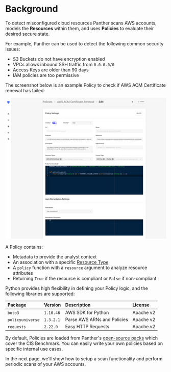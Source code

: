 # Background

To detect misconfigured cloud resources Panther scans AWS accounts, models the **Resources** within them, and uses **Policies** to evaluate their desired secure state.

For example, Panther can be used to detect the following common security issues:

- S3 Buckets do not have encryption enabled
- VPCs allows inbound SSH traffic from `0.0.0.0/0`
- Access Keys are older than 90 days
- IAM policies are too permissive

The screenshot below is an example Policy to check if AWS ACM Certificate renewal has failed:

![](../.gitbook/assets/policy-editor-2019-09-12.png)

A Policy contains:

- Metadata to provide the analyst context
- An association with a specific [Resource Type](resources/)
- A `policy` function with a `resource` argument to analyze resource attributes
- Returning `True` if the resource is compliant or `False` if non-compliant

Python provides high flexibility in defining your Policy logic, and the following libraries are supported:

| Package          | Version   | Description                 | License   |
| :--------------- | :-------- | :-------------------------- | :-------- |
| `boto3`          | `1.10.46` | AWS SDK for Python          | Apache v2 |
| `policyuniverse` | `1.3.2.1` | Parse AWS ARNs and Policies | Apache v2 |
| `requests`       | `2.22.0`  | Easy HTTP Requests          | Apache v2 |

By default, Policies are loaded from Panther's [open-source packs](https://github.com/panther-labs/panther-analysis/tree/master/analysis/policies) which cover the CIS Benchmark. You can easily write your own policies based on specific internal use cases.

In the next page, we'll show how to setup a scan functionality and perform periodic scans of your AWS accounts.
